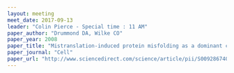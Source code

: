 ```yaml
---
layout: meeting
meet_date: 2017-09-13
leader: "Colin Pierce - Special time : 11 AM"
paper_author: "Drummond DA, Wilke CO"
paper_year: 2008
paper_title: "Mistranslation-induced protein misfolding as a dominant constraint on coding-sequence evolution"
paper_journal: "Cell"
paper_url: "http://www.sciencedirect.com/science/article/pii/S0092867408007058"
---
```

